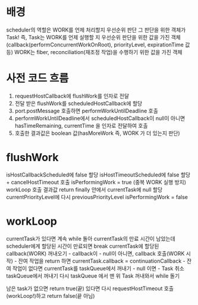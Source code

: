 # 배경
scheduler의 역할은 WORK를 언제 처리할지 우선순위 판단
그 판단을 위한 객체가 Task!
즉, Task는 WORK를 언제 실행할 지 우선순위 판단을 위한 값을 가진 객체
(callback(performConcurrentWorkOnRoot), priorityLevel, expirationTime 값 등)
WORK는 fiber, reconciliation(재조정 작업)을 수행하기 위한 값을 가진 객체

# 사전 코드 흐름
1. requestHostCallback에 flushWork를 인자로 전달
2. 전달 받은 flushWork를 scheduledHostCallback에 할당
3. port.postMessage 호출하면 performWorkUntilDeadline 호출
4. performWorkUntilDeadline에서 scheduledHostCallback이 null이 아니면 hasTimeRemaining, currentTime 을 인자로 전달하여 호출
5. 호출한 결과값은 boolean 값(hasMoreWork 즉, WORK 가 더 있는지 판단)

# flushWork
isHostCallbackScheduled에 false 할당
isHostTimeoutScheduled에 false 할당 + cancelHostTimeout 호출
isPerformingWork = true (중복 WORK 실행 방지)
workLoop 호출 결과값 return
finally 안에서 currentTask에 null 할당
currentPriorityLevel에 다시 previousPriorityLevel
isPerformingWork = false

# workLoop
currentTask가 있다면 계속 while 돌아
currentTask의 만료 시간이 남았는데 scheduler에게 할당된 시간이 만료되면 break
currentTask에 할당된 callback(WORK) 꺼내오기
	- callback이 
		- null이 아니면, callback 호출(WORK 시작)
			- 잔여 작업을 return 하면 currentTask.callback = continuationCallback
			- 잔여 작업이 없다면 currentTask를 taskQueue에서 꺼내기
		- null 이면
			- Task 취소 taskQueue에서 꺼내기
다시 taskQueue 에서 맨 위 Task 꺼내와서 while 돌기

남은 task가 없으면 return true(끝)
있다면 다시 requestHostTimeout 호출(workLoop!)하고 return false(끝 아님)
